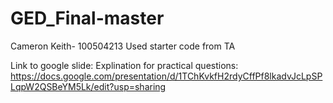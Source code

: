 # GED_Final-master

Cameron Keith- 100504213
 Used starter code from TA

Link to google slide: Explination for practical questions:
https://docs.google.com/presentation/d/1TChKvkfH2rdyCffPf8lkadvJcLpSPLqpW2QSBeYM5Lk/edit?usp=sharing
